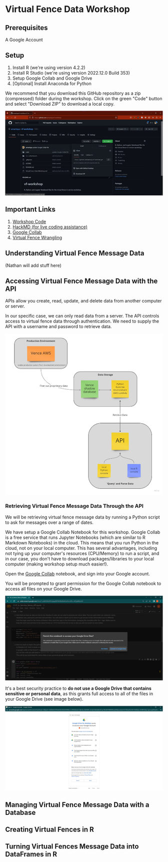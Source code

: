 # Virtual Fence Data Workshop

## Prerequisites

A Google Account

## Setup

1. Install R (we're using version 4.2.2)
2. Install R Studio (we're using version 2022.12.0 Build 353)
3. Setup Google Collab and Google Drive
4. [Optional] Install Anaconda for Python

We recommend that you download this GitHub repository as a zip (compressed) folder during the workshop. Click on the green "Code" button and select "Download ZIP"  to download a local copy.

![](docs/attachments/download-repo-as-zip-folder.jpg)

## Important Links

1. [Workshop Code](https://github.com/amantaya/vf-workshop/code)
2. [HackMD (for live coding assistance)](https://hackmd.io/@yW3saP0JQS-tB5uNp9cJ-Q/Hk7YL6Uhs/edit)
3. [Google Collab](https://colab.research.google.com/github/amantaya/vf-workshop/blob/main/code/VF_In_Service_Vence_API.ipynb)
4. [Virtual Fence Wrangling](https://github.com/Brandkmayer/VenceVFWrangling)

## Understanding Virtual Fence Message Data

(Nathan will add stuff here)

## Accessing Virtual Fence Message Data with the API

APIs allow you create, read, update, and delete data from another computer or server.

In our specific case, we can only read data from a server. The API controls access to virtual fence data through authentication. We need to supply the API with a username and password to retrieve data.

![Vence API Diagram](docs/attachments/Vence-API-Diagram.jpg)

### Retrieving Virtual Fence Message Data Through the API

We will be retrieving virtual fence message data by running a Python script to ask for messages over a range of dates.

We have setup a Google Collab Notebook for this workshop. Google Collab is a free service that runs Jupyter Notebooks (which are similar to R Markdown Notebooks) in the cloud. This means that you run Python in the cloud, not on your local computer. This has several advantages, including not tying up your computer's resources (CPU/Memory) to run a script, and in our case, you don't have to download packages/libraries to your local computer (making workshop setup much easier!).

Open the [Google Collab](https://colab.research.google.com/github/amantaya/vf-workshop/blob/main/code/VF_In_Service_Vence_API.ipynb) notebook, and sign into your Google account.

You will be prompted to grant permission for the Google Collab notebook to access all files on your Google Drive.

![Allow Access to Google Drive Prompt](docs/attachments/allow-access-to-google-drive.jpg)

It's a best security practice to **do not  use a Google Drive that contains sensitive or personal data**, as this grants full access to all of the files in your Google Drive (see image below).

![Permissions for Google Drive](docs/attachments/permission-for-google-drive.jpg)

## Managing Virtual Fence Message Data with a Database

## Creating Virtual Fences in R

## Turning Virtual Fences Message Data into DataFrames in R